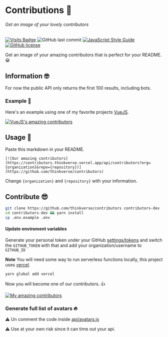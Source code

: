 # Contributions 🎩
###### Get an image of your lovely contributors 

 [![Visits Badge](https://badges.pufler.dev/visits/thinkverse/contributors)](https://badges.pufler.dev) ![GitHub last commit](https://img.shields.io/github/last-commit/thinkverse/contributors) [![JavaScript Style Guide](https://img.shields.io/badge/code_style-standard-brightgreen.svg)](https://standardjs.com) [![GitHub license](https://img.shields.io/github/license/thinkverse/contributors)](https://github.com/thinkverse/contributors/blob/master/LICENSE.md)

Get an image of your amazing contributors that is perfect for your README. 😀

## Information 🤓

For now the public API only returns the first 100 results, including bots.

### Example 🤘

Here's an example using one of my favorite projects [VueJS].

[![VueJS's amazing contributors](https://contributors.thinkverse.vercel.app/api/contributors?org=vuejs&repo=vue)](https://github.com/thinkverse/contributors)

## Usage 🎉

Paste this markdown in your README.

`[![Our amazing contributors](https://contributors.thinkverse.vercel.app/api/contributors?org={organization}&repo={repository})](https://github.com/thinkverse/contributors)`

Change `{organization}` and `{repository}` with your information.

## Contribute 😎

```bash
git clone https://github.com/thinkverse/contributors contributors-dev
cd contributors-dev && yarn install
cp .env.example .env
```

#### Update enviroment variables

Generate your personal token under your GitHub [settings/tokens] and switch the `GITHUB_TOKEN` with that and add your organization/username to `GITHUB_ID`

**Note** You will need some way to run serverless functions locally, this project uses [vercel].

```bash
yarn global add vercel
```

Now you will become one of our contributors. 👍

[![My amazing contributors](https://contributors.thinkverse.vercel.app/api/contributors)](https://github.com/thinkverse/contributors)

### Generate full list of avatars 🔥

⚠️ Un comment the code inside [api/avatars.js](https://github.com/thinkverse/contributors/blob/HEAD/api/avatars.js)

⚠️ Use at your own risk since it can time out your api.

[vuejs]: https://vuejs.org/
[vercel]: https://vercel.com/download
[settings/tokens]: https://github.com/settings/tokens
